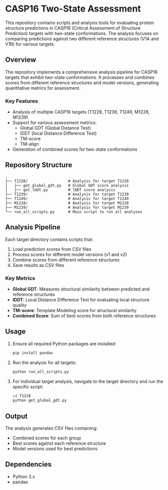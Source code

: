 # CASP16 Two-State Assessment

This repository contains scripts and analysis tools for evaluating protein structure predictions in CASP16 (Critical Assessment of Structure Prediction) targets with two-state conformations. The analysis focuses on comparing predictions against two different reference structures (V1A and V1B) for various targets.

## Overview

The repository implements a comprehensive analysis pipeline for CASP16 targets that exhibit two-state conformations. It processes and combines scores from different reference structures and model versions, generating quantitative metrics for assessment.

### Key Features

- Analysis of multiple CASP16 targets (T1228, T1239, T1249, M1228, M1239)
- Support for various assessment metrics:
  - Global GDT (Global Distance Test)
  - lDDT (local Distance Difference Test)
  - TM-score
  - TM-align
- Generation of combined scores for two-state conformations

## Repository Structure

```
.
├── T1228/                  # Analysis for target T1228
│   ├── get_global_gdt.py   # Global GDT score analysis
│   ├── get_lddt.py         # lDDT score analysis
├── T1239/                  # Analysis for target T1239
├── T1249/                  # Analysis for target T1249
├── M1228/                  # Analysis for target M1228
├── M1239/                  # Analysis for target M1239
└── run_all_scripts.py      # Main script to run all analyses
```

## Analysis Pipeline

Each target directory contains scripts that:

1. Load prediction scores from CSV files
2. Process scores for different model versions (v1 and v2)
3. Combine scores from different reference structures
4. Save results as CSV files

### Key Metrics

- **Global GDT**: Measures structural similarity between predicted and reference structures
- **lDDT**: Local Distance Difference Test for evaluating local structure quality
- **TM-score**: Template Modeling score for structural similarity
- **Combined Score**: Sum of best scores from both reference structures

## Usage

1. Ensure all required Python packages are installed:
   ```bash
   pip install pandas
   ```

2. Run the analysis for all targets:
   ```bash
   python run_all_scripts.py
   ```

3. For individual target analysis, navigate to the target directory and run the specific script:
   ```bash
   cd T1228
   python get_global_gdt.py
   ```

## Output

The analysis generates CSV files containing:
- Combined scores for each group
- Best scores against each reference structure
- Model versions used for best predictions

## Dependencies

- Python 3.x
- pandas
